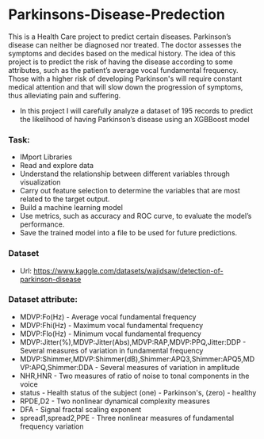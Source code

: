 # Parkinsons-Disease-Predection

This is a Health Care project to predict certain diseases.  Parkinson’s disease can neither be diagnosed nor treated. The doctor assesses the symptoms and decides based on the medical history. The idea of this project is to predict the risk of having the disease according to some attributes, such as the patient’s average vocal fundamental frequency. Those with a higher risk of developing Parkinson's will require constant medical attention and that will slow down the progression of symptoms, thus alleviating pain and suffering.

* In this project I will carefully analyze a dataset of 195 records to predict the likelihood of having Parkinson’s disease using an XGBBoost model

### Task:
* IMport Libraries
* Read and explore data
* Understand the relationship between different variables through visualization
* Carry out feature selection to determine the variables that are most related to the target output.
* Build a machine learning model
* Use metrics, such as accuracy and ROC curve, to evaluate the model’s performance.
* Save the trained model into a file to be used for future predictions.

### Dataset
* Url: https://www.kaggle.com/datasets/wajidsaw/detection-of-parkinson-disease

### Dataset attribute:
* MDVP:Fo(Hz) - Average vocal fundamental frequency
* MDVP:Fhi(Hz) - Maximum vocal fundamental frequency
* MDVP:Flo(Hz) - Minimum vocal fundamental frequency
* MDVP:Jitter(%),MDVP:Jitter(Abs),MDVP:RAP,MDVP:PPQ,Jitter:DDP - Several measures of variation in fundamental frequency
* MDVP:Shimmer,MDVP:Shimmer(dB),Shimmer:APQ3,Shimmer:APQ5,MDVP:APQ,Shimmer:DDA - Several measures of variation in amplitude
* NHR,HNR - Two measures of ratio of noise to tonal components in the voice
* status - Health status of the subject (one) - Parkinson's, (zero) - healthy
* RPDE,D2 - Two nonlinear dynamical complexity measures
* DFA - Signal fractal scaling exponent
* spread1,spread2,PPE - Three nonlinear measures of fundamental frequency variation
